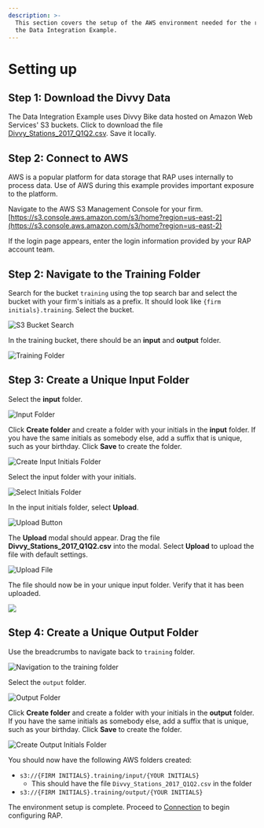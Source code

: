 ```yaml
---
description: >-
  This section covers the setup of the AWS environment needed for the rest of
  the Data Integration Example.
---
```


# Setting up

## Step 1: Download the Divvy Data

The Data Integration Example uses Divvy Bike data hosted on Amazon Web Services' S3 buckets. Click to download the file [Divvy\_Stations\_2017\_Q1Q2.csv](https://wmp-rap-sample-data.s3.us-east-2.amazonaws.com/source-files/Divvy_Stations_2017_Q1Q2.csv). Save it locally.

## Step 2: Connect to AWS

AWS is a popular platform for data storage that RAP uses internally to process data. Use of AWS during this example provides important exposure to the platform.

Navigate to the AWS S3 Management Console for your firm. [https://s3.console.aws.amazon.com/s3/home?region=us-east-2](https://s3.console.aws.amazon.com/s3/home?region=us-east-2)

If the login page appears, enter the login information provided by your RAP account team.

## Step 2: Navigate to the Training Folder

Search for the bucket `training` using the top search bar and select the bucket with your firm's initials as a prefix. It should look like `{firm initials}.training`. Select the bucket.

![S3 Bucket Search](../../.gitbook/assets/image%20%28227%29.png)

In the training bucket, there should be an **input** and **output** folder.

![Training Folder](../../.gitbook/assets/image%20%28196%29.png)

## Step 3: Create a Unique Input Folder

Select the **input** folder.

![Input Folder](../../.gitbook/assets/image%20%28132%29.png)

Click **Create folder** and create a folder with your initials in the **input** folder. If you have the same initials as somebody else, add a suffix that is unique, such as your birthday. Click **Save** to create the folder.

![Create Input Initials Folder](../../.gitbook/assets/image%20%28116%29.png)

Select the input folder with your initials.

![Select Initials Folder](../../.gitbook/assets/image%20%2861%29.png)

In the input initials folder, select **Upload**.

![Upload Button](../../.gitbook/assets/image%20%28224%29.png)

The **Upload** modal should appear. Drag the file **Divvy\_Stations\_2017\_Q1Q2.csv** into the modal. Select **Upload** to upload the file with default settings. 

![Upload File](../../.gitbook/assets/image%20%2864%29.png)

The file should now be in your unique input folder. Verify that it has been uploaded.

![](../../.gitbook/assets/image%20%28181%29.png)

## Step 4: Create a Unique Output Folder

Use the breadcrumbs to navigate back to `training` folder.

![Navigation to the training folder](../../.gitbook/assets/image%20%2843%29.png)

Select the `output` folder.

![Output Folder](../../.gitbook/assets/image%20%28126%29.png)

Click **Create folder** and create a folder with your initials in the **output** folder. If you have the same initials as somebody else, add a suffix that is unique, such as your birthday. Click **Save** to create the folder.

![Create Output Initials Folder](../../.gitbook/assets/image%20%28160%29.png)

You should now have the following AWS folders created:

* `s3://{FIRM INITIALS}.training/input/{YOUR INITIALS}`
  * This should have the file `Divvy_Stations_2017_Q1Q2.csv` in the folder
* `s3://{FIRM INITIALS}.training/output/{YOUR INITIALS}`

The environment setup is complete. Proceed to [Connection](connection.md) to begin configuring RAP.

